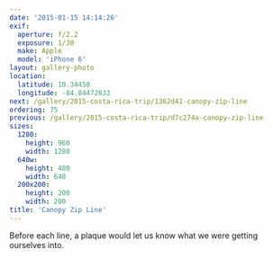 ```yaml
---
date: '2015-01-15 14:14:26'
exif:
  aperture: f/2.2
  exposure: 1/30
  make: Apple
  model: 'iPhone 6'
layout: gallery-photo
location:
  latitude: 10.34458
  longitude: -84.84472833
next: /gallery/2015-costa-rica-trip/1362d41-canopy-zip-line
ordering: 75
previous: /gallery/2015-costa-rica-trip/d7c274a-canopy-zip-line
sizes:
  1280:
    height: 960
    width: 1280
  640w:
    height: 480
    width: 640
  200x200:
    height: 200
    width: 200
title: 'Canopy Zip Line'
---
```


Before each line, a plaque would let us know what we were getting ourselves into.
